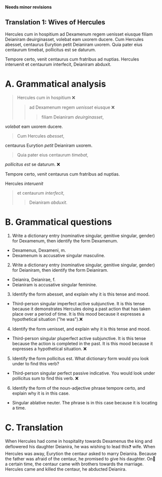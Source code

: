 **Needs minor revisions**

## Translation 1: Wives of Hercules
Hercules cum in hospitium ad Dexamenum regem uenisset eiusque filiam Deianiram deuirginasset, volebat eam uxorem ducere. Cum Hercules abesset, centaurus Eurytion petit Deianiram uxorem. Quia pater eius centaurum timebat, pollicitus est se daturum.

Tempore certo, venit centaurus cum fratribus ad nuptias. Hercules interuenit et centaurum interfecit, Deianiram abduxit.

# A. Grammatical analysis

> Hercules cum in hospitium  ❌
>> ad Dexamenum regem *uenisset* eiusque ❌
>>> filiam Deianiram *deuirginasset*,

*volebat* eam uxorem ducere.

> Cum Hercules *abesset*,

centaurus Eurytion *petit* Deianiram uxorem.

> Quia pater eius centaurum *timebat*,

*pollicitus est* se daturum. ❌

Tempore certo, *venit* centaurus cum fratribus ad nuptias.

Hercules *interuenit*
> et centaurum *interfecit*,
>> Deianiram *abduxit*.

# B. Grammatical questions
1. Write a dictionary entry (nominative singular, genitive singular, gender) for Dexamenum, then identify the form Dexamenum.
- Dexamenus, Dexameni, m.
- Dexamenum is accusative singular masculine.
2. Write a dictionary entry (nominative singular, genitive singular, gender) for Deianiram, then identify the form Deianiram.
- Deianira, Deianirae, f.
- Deianiram is accusative singular feminine.
3. Identify the form abesset, and explain why it is this tense and mood.
- Third-person singular imperfect active subjunctive. It is this tense because it demonstrates Hercules doing a past action that has taken place over a period of time. It is this mood because it expresses a hypothetical situation ("he was").❌
4. Identify the form uenisset, and explain why it is this tense and mood.
- Third-person singular pluperfect active subjunctive. It is this tense because the action is completed in the past. It is this mood because it expresses a hypothetical situation. ❌
5. Identify the form pollicitus est. What dictionary form would you look under to find this verb?
- Third-person singular perfect passive indicative. You would look under pollicitus sum to find this verb. ❌
6. Identify the form of the noun-adjective phrase tempore certo, and explain why it is in this case.
- Singular ablative neuter. The phrase is in this case because it is locating a time.

# C. Translation
When Hercules had come in hospitality towards Dexamenus the king and deflowered his daughter Deianira, he was wishing to lead this❓ wife. When Hercules was away, Eurytion the centaur asked to marry Deianira. Because the father was afraid of the centaur, he promised to give his daughter. On🤔 a certain time, the centaur came with brothers towards the marriage. Hercules came and killed the centaur, he abducted Deianira.
